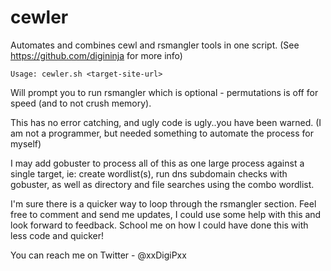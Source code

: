 # cewler
Automates and combines cewl and rsmangler tools in one script. 
    (See https://github.com/digininja for more info)

    Usage: cewler.sh <target-site-url>

Will prompt you to run rsmangler which is optional - permutations is off for speed (and to not crush memory).

This has no error catching, and ugly code is ugly..you have been warned.
(I am not a programmer, but needed something to automate the process for myself)

I may add gobuster to process all of this as one large process against a single target, ie: create wordlist(s), run dns subdomain checks with gobuster, as well as directory and file searches using the combo wordlist.

I'm sure there is a quicker way to loop through the rsmangler section. Feel free to comment and send me updates, I could use some help with this and look forward to feedback. School me on how I could have done this with less code and quicker!

You can reach me on Twitter - @xxDigiPxx
